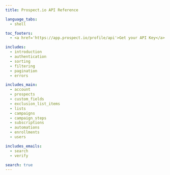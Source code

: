 ```yaml
---
title: Prospect.io API Reference

language_tabs:
  - shell

toc_footers:
  - <a href='https://app.prospect.io/profile/api'>Get your API Key</a>

includes:
  - introduction
  - authentication
  - sorting
  - filtering
  - pagination
  - errors

includes_main:
  - account
  - prospects
  - custom_fields
  - exclusion_list_items
  - lists
  - campaigns
  - campaign_steps
  - subscriptions
  - automations
  - enrollments
  - users

includes_emails:
  - search
  - verify

search: true
---
```

